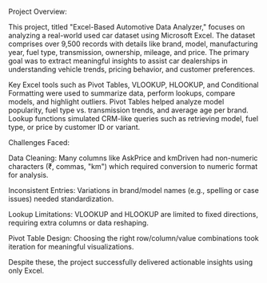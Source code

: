 Project Overview:

This project, titled "Excel-Based Automotive Data Analyzer," focuses on analyzing a real-world used car dataset using Microsoft Excel. The dataset comprises over 9,500 records with details like brand, model, manufacturing year, fuel type, transmission, ownership, mileage, and price. The primary goal was to extract meaningful insights to assist car dealerships in understanding vehicle trends, pricing behavior, and customer preferences.

Key Excel tools such as Pivot Tables, VLOOKUP, HLOOKUP, and Conditional Formatting were used to summarize data, perform lookups, compare models, and highlight outliers. Pivot Tables helped analyze model popularity, fuel type vs. transmission trends, and average age per brand. Lookup functions simulated CRM-like queries such as retrieving model, fuel type, or price by customer ID or variant.

Challenges Faced:

Data Cleaning: Many columns like AskPrice and kmDriven had non-numeric characters (₹, commas, "km") which required conversion to numeric format for analysis.

Inconsistent Entries: Variations in brand/model names (e.g., spelling or case issues) needed standardization.

Lookup Limitations: VLOOKUP and HLOOKUP are limited to fixed directions, requiring extra columns or data reshaping.

Pivot Table Design: Choosing the right row/column/value combinations took iteration for meaningful visualizations.

Despite these, the project successfully delivered actionable insights using only Excel.













